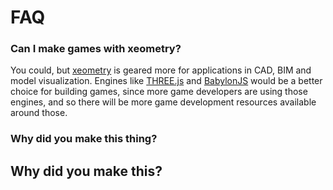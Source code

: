 # FAQ

### Can I make games with xeometry?

You could, but [xeometry](http://xeolabs.com/xeometry) is geared more for applications in CAD, BIM and model visualization.
Engines like [THREE.js](https://threejs.org/) and [BabylonJS](https://www.babylonjs.com/) would be a better choice for
building games, since more game developers are using those engines, and so there will be more game development resources
available around those.

### Why did you make this thing?


## Why did you make this?

